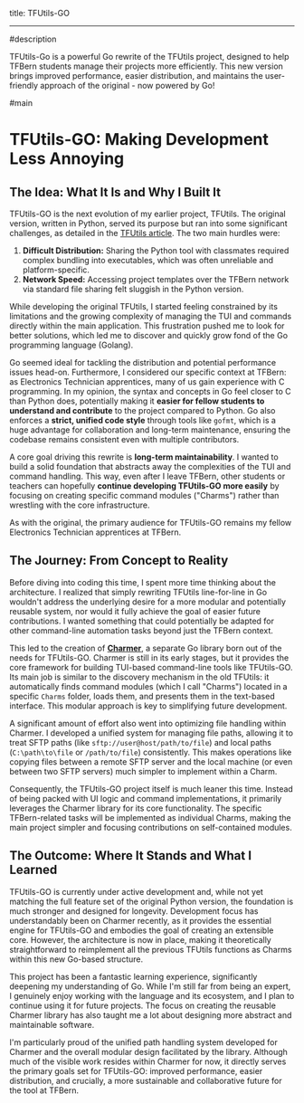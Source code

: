 title: TFUtils-GO

---

#description

TFUtils-Go is a powerful Go rewrite of the TFUtils project, designed to help TFBern students manage their projects more efficiently. This new version brings improved performance, easier distribution, and maintains the user-friendly approach of the original - now powered by Go!

#main

# TFUtils-GO: Making Development Less Annoying

## The Idea: What It Is and Why I Built It

TFUtils-GO is the next evolution of my earlier project, TFUtils. The original version, written in Python, served its purpose but ran into some significant challenges, as detailed in the [TFUtils article](https://oseifert.vercel.app/projects/851103459). The two main hurdles were:

1.  **Difficult Distribution:** Sharing the Python tool with classmates required complex bundling into executables, which was often unreliable and platform-specific.
2.  **Network Speed:** Accessing project templates over the TFBern network via standard file sharing felt sluggish in the Python version.

While developing the original TFUtils, I started feeling constrained by its limitations and the growing complexity of managing the TUI and commands directly within the main application. This frustration pushed me to look for better solutions, which led me to discover and quickly grow fond of the Go programming language (Golang).

Go seemed ideal for tackling the distribution and potential performance issues head-on. Furthermore, I considered our specific context at TFBern: as Electronics Technician apprentices, many of us gain experience with C programming. In my opinion, the syntax and concepts in Go feel closer to C than Python does, potentially making it **easier for fellow students to understand and contribute** to the project compared to Python. Go also enforces a **strict, unified code style** through tools like `gofmt`, which is a huge advantage for collaboration and long-term maintenance, ensuring the codebase remains consistent even with multiple contributors.

A core goal driving this rewrite is **long-term maintainability**. I wanted to build a solid foundation that abstracts away the complexities of the TUI and command handling. This way, even after I leave TFBern, other students or teachers can hopefully **continue developing TFUtils-GO more easily** by focusing on creating specific command modules ("Charms") rather than wrestling with the core infrastructure.

As with the original, the primary audience for TFUtils-GO remains my fellow Electronics Technician apprentices at TFBern.

## The Journey: From Concept to Reality

Before diving into coding this time, I spent more time thinking about the architecture. I realized that simply rewriting TFUtils line-for-line in Go wouldn't address the underlying desire for a more modular and potentially reusable system, nor would it fully achieve the goal of easier future contributions. I wanted something that could potentially be adapted for other command-line automation tasks beyond just the TFBern context.

This led to the creation of **[Charmer](https://github.com/ImGajeed76/charmer)**, a separate Go library born out of the needs for TFUtils-GO. Charmer is still in its early stages, but it provides the core framework for building TUI-based command-line tools like TFUtils-GO. Its main job is similar to the discovery mechanism in the old TFUtils: it automatically finds command modules (which I call "Charms") located in a specific `Charms` folder, loads them, and presents them in the text-based interface. This modular approach is key to simplifying future development.

A significant amount of effort also went into optimizing file handling within Charmer. I developed a unified system for managing file paths, allowing it to treat SFTP paths (like `sftp://user@host/path/to/file`) and local paths (`C:\path\to\file` or `/path/to/file`) consistently. This makes operations like copying files between a remote SFTP server and the local machine (or even between two SFTP servers) much simpler to implement within a Charm.

Consequently, the TFUtils-GO project itself is much leaner this time. Instead of being packed with UI logic and command implementations, it primarily leverages the Charmer library for its core functionality. The specific TFBern-related tasks will be implemented as individual Charms, making the main project simpler and focusing contributions on self-contained modules.

## The Outcome: Where It Stands and What I Learned

TFUtils-GO is currently under active development and, while not yet matching the full feature set of the original Python version, the foundation is much stronger and designed for longevity. Development focus has understandably been on Charmer recently, as it provides the essential engine for TFUtils-GO and embodies the goal of creating an extensible core. However, the architecture is now in place, making it theoretically straightforward to reimplement all the previous TFUtils functions as Charms within this new Go-based structure.

This project has been a fantastic learning experience, significantly deepening my understanding of Go. While I'm still far from being an expert, I genuinely enjoy working with the language and its ecosystem, and I plan to continue using it for future projects. The focus on creating the reusable Charmer library has also taught me a lot about designing more abstract and maintainable software.

I'm particularly proud of the unified path handling system developed for Charmer and the overall modular design facilitated by the library. Although much of the visible work resides within Charmer for now, it directly serves the primary goals set for TFUtils-GO: improved performance, easier distribution, and crucially, a more sustainable and collaborative future for the tool at TFBern.
